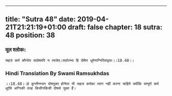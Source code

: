 
---
title: "Sutra 48"
date: 2019-04-21T21:21:19+01:00
draft: false
chapter: 18
sutra: 48
position: 38
---
### मूल श्लोकः:
```
सहजं कर्म कौन्तेय सदोषमपि न त्यजेत्।सर्वारम्भा हि दोषेण धूमेनाग्निरिवावृताः।।18.48।।

```

### Hindi Translation By Swami Ramsukhdas
```
।।18.48।।हे कुन्तीनन्दन दोषयुक्त होनेपर भी सहज कर्मका त्याग नहीं करना चाहिये क्योंकि सम्पूर्ण कर्म धुएँसे अग्निकी तरह किसीनकिसी दोषसे युक्त हैं।

```

